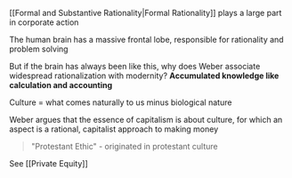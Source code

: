 [[Formal and Substantive Rationality|Formal Rationality]] plays a large part in corporate action

The human brain has a massive frontal lobe, responsible for rationality and problem solving

But if the brain has always been like this, why does Weber associate widespread rationalization with modernity? **Accumulated knowledge like calculation and accounting**

Culture = what comes naturally to us minus biological nature

Weber argues that the essence of capitalism is about culture, for which an aspect is a rational, capitalist approach to making money

> "Protestant Ethic" - originated in protestant culture

See [[Private Equity]]

